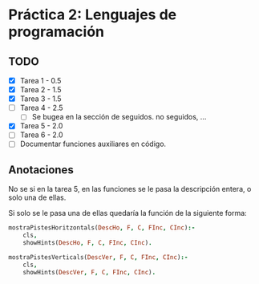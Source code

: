 # Práctica 2: Lenguajes de programación

## TODO

- [x] Tarea 1 - 0.5
- [x] Tarea 2 - 1.5
- [x] Tarea 3 - 1.5
- [ ] Tarea 4 - 2.5
  - [ ] Se bugea en la sección de seguidos. no seguidos, ...
- [x] Tarea 5 - 2.0
- [ ] Tarea 6 - 2.0
- [ ] Documentar funciones auxiliares en código.

## Anotaciones

No se si en la tarea 5, en las funciones se le pasa la descripción entera, o solo una de ellas.

Si solo se le pasa una de ellas quedaría la función de la siguiente forma:

```prolog
mostraPistesHoritzontals(DescHo, F, C, FInc, CInc):-
    cls,
    showHints(DescHo, F, C, FInc, CInc).

mostraPistesVerticals(DescVer, F, C, FInc, CInc):-
    cls,
    showHints(DescVer, F, C, FInc, CInc).
```